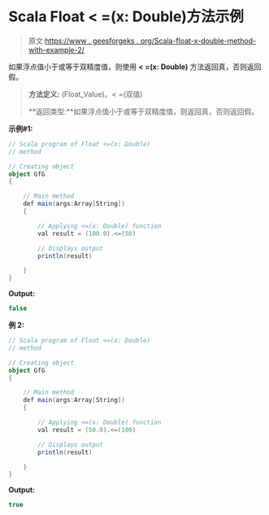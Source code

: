 # Scala Float < =(x: Double)方法示例

> 原文:[https://www . geesforgeks . org/Scala-float-x-double-method-with-example-2/](https://www.geeksforgeeks.org/scala-float-x-double-method-with-example-2/)

如果浮点值小于或等于双精度值，则使用 **< =(x: Double)** 方法返回真，否则返回假。

> **方法定义:** (Float_Value)。< =(双值)
> 
> **返回类型:**如果浮点值小于或等于双精度值，则返回真，否则返回假。

**示例#1:**

```scala
// Scala program of Float <=(x: Double)
// method

// Creating object
object GfG
{ 

    // Main method
    def main(args:Array[String])
    {

        // Applying <=(x: Double) function
        val result = (100.0).<=(50)

        // Displays output
        println(result)

    }
} 
```

**Output:**

```scala
false

```

**例 2:**

```scala
// Scala program of Float <=(x: Double)
// method

// Creating object
object GfG
{ 

    // Main method
    def main(args:Array[String])
    {

        // Applying <=(x: Double) function
        val result = (50.0).<=(100)

        // Displays output
        println(result)

    }
} 
```

**Output:**

```scala
true

```